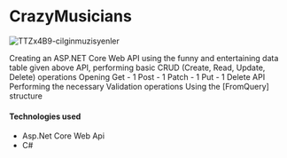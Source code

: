# CrazyMusicians

![TTZx4B9-cilginmuzisyenler](https://github.com/user-attachments/assets/81123e40-5cf4-4737-8716-9beff79a8359)

Creating an ASP.NET Core Web API using the funny and entertaining data table given above
API, performing basic CRUD (Create, Read, Update, Delete) operations
Opening Get - 1 Post - 1 Patch - 1 Put - 1 Delete API
Performing the necessary Validation operations
Using the [FromQuery] structure

#### Technologies used
- Asp.Net Core Web Api
- C#
